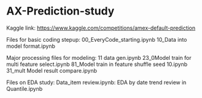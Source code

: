 # AX-Prediction-study

Kaggle link: https://www.kaggle.com/competitions/amex-default-prediction

Files for basic coding stepup:
00_EveryCode_starting.ipynb
10_Data into model format.ipynb

Major processing files for modeling:
11 data gen.ipynb
23_0Model train for multi feature select.ipynb
81_Model train in feature shuffle seed 10.ipynb
31_mult Model result compare.ipynb

Files on EDA study:
Data_item review.ipynb:
EDA by date trend review in Quantile.ipynb
